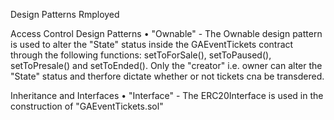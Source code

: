 Design Patterns Rmployed

Access Control Design Patterns
•	"Ownable" - The Ownable design pattern is used to alter the "State" status inside the GAEventTickets contract through the following functions: setToForSale(), setToPaused(), setToPresale() and setToEnded(). Only the "creator" i.e. owner can alter the "State" status and therfore dictate whether or not tickets cna be transdered.

Inheritance and Interfaces
•	"Interface" - The ERC20Interface is used in the construction of "GAEventTickets.sol"

